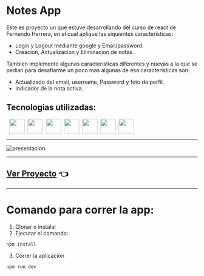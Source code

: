 # Notes App

Este es proyecto un que estuve desarrollando del curso de react de Fernando Herrera, en el cual aplique las
siquientes caracteristicas:

- Login y Logout mediante google y Email/password.
- Creacion, Actualizacion y Eliminacion de notas.

Tambien implemente algunas caracteristicas diferentes y nuevas a la que se pedian para desafiarme un poco mas algunas de esa caracteristicas son:

- Actualizado del email, username, Password y foto de perfil.
- Indicador de la nota activa.

## Tecnologias utilizadas:

<img src="https://i.imgur.com/A93DZMC.png" width='40px' style="margin-left: 8px" ><img src="https://i.imgur.com/If6nK8V.png" width='40px' style="margin-left: 8px" ><img src="https://i.imgur.com/ZIUczDd.png" width='40px' style="margin-left: 8px" ><img src="https://i.imgur.com/bZUudmQ.png" width='40px'  style="margin-left: 8px" ><img src="https://i.imgur.com/w0SuYdK.png" width='40px' height='40px' style="margin-left: 8px" ><img src="https://i.imgur.com/j3AJaVI.png" width='40px' style="margin-left: 8px"><img src="https://i.imgur.com/gOdzByL.png" width='40px' style="margin-left: 8px">

---

![presentacion]()

---

## [Ver Proyecto]() 👈

---

# Comando para correr la app:

1. Clonar o instalar
2. Ejecutar el comando:

```
npm install
```

3. Correr la aplicación

```
npm run dev
```
